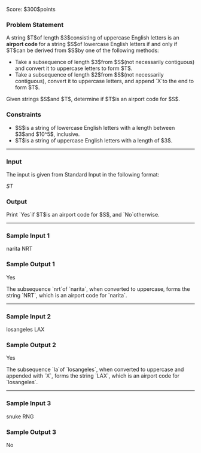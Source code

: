 
<div>

<span>

<span>

<p>
Score: $300$points
</p>

<div>

<section>

### **Problem Statement**

<p>
A string $T$of length $3$consisting of uppercase English letters is an 
<strong>
airport code
</strong>
for a string $S$of lowercase English letters if and only if $T$can be derived from $S$by one of the following methods:
</p>

<ul>

<li>
Take a subsequence of length $3$from $S$(not necessarily contiguous) and convert it to uppercase letters to form $T$.
</li>

<li>
Take a subsequence of length $2$from $S$(not necessarily contiguous), convert it to uppercase letters, and append `X`to the end to form $T$.
</li>

</ul>

<p>
Given strings $S$and $T$, determine if $T$is an airport code for $S$.
</p>

</section>

</div>

<div>

<section>

### **Constraints**

<ul>

<li>
$S$is a string of lowercase English letters with a length between $3$and $10^5$, inclusive.
</li>

<li>
$T$is a string of uppercase English letters with a length of $3$.
</li>

</ul>

</section>

</div>

---

<div>

<div>

<section>

### **Input**

<p>
The input is given from Standard Input in the following format:
</p>

<div>

$S$$T$
</div>

</section>

</div>

<div>

<section>

### **Output**

<p>
Print `Yes`if $T$is an airport code for $S$, and `No`otherwise.
</p>

</section>

</div>

</div>

---

<div>

<section>

### **Sample Input 1**

<div>

narita
NRT

</div>

</section>

</div>

<div>

<section>

### **Sample Output 1**

<div>

Yes

</div>

<p>
The subsequence `nrt`of `narita`, when converted to uppercase, forms the string `NRT`, which is an airport code for `narita`.
</p>

</section>

</div>

---

<div>

<section>

### **Sample Input 2**

<div>

losangeles
LAX

</div>

</section>

</div>

<div>

<section>

### **Sample Output 2**

<div>

Yes

</div>

<p>
The subsequence `la`of `losangeles`, when converted to uppercase and appended with `X`, forms the string `LAX`, which is an airport code for `losangeles`.
</p>

</section>

</div>

---

<div>

<section>

### **Sample Input 3**

<div>

snuke
RNG

</div>

</section>

</div>

<div>

<section>

### **Sample Output 3**

<div>

No

</div>

</section>

</div>

</span>

</span>

</div>
